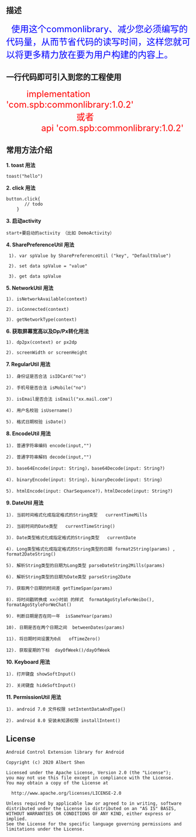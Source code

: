 ## 描述
&emsp;<font color=#0000FF
size=5>使用这个commonlibrary、减少您必须编写的代码量，从而节省代码的读写时间，这样您就可以将更多精力放在要为用户构建的内容上。</font>

## 一行代码即可引入到您的工程使用


&emsp;&emsp;&emsp;&emsp;<font color=#FF0000 size=5>implementation
'com.spb:commonlibrary:1.0.2'  
&emsp;&emsp;&emsp;&emsp;&emsp;&emsp;&emsp;&emsp;或者  
&emsp;&emsp;&emsp;&emsp;api 'com.spb:commonlibrary:1.0.2'</font>

## 常用方法介绍


**1. toast 用法**

    toast("hello")


**2. click 用法**

    button.click{
           // todo
        }


**3. 启动activity**

    start+要启动的activity （比如 DemoActivity）



**4. SharePreferenceUtil 用法**

     1). var spValue by SharePreferenceUtil ("key", "DefaultValue")

     2). set data spValue = "value"

     3). get data spValue



**5. NetworkUtil 用法**

    1). isNetworkAvailable(context)

    2). isConnected(context)

    3). getNetworkType(context)


**6.  获取屏幕宽高以及Dp/Px转化用法**

    1). dp2px(context) or px2dp

    2). screenWidth or screenHeight



**7. RegularUtil 用法**

    1). 身份证是否合法 isIDCard("no")

    2). 手机号是否合法 isMobile("no")

    3). isEmail是否合法 isEmail("xx.mail.com")

    4). 用户名校验 isUsername()

    5). 格式日期校验 isDate()

**8. EncodeUtil 用法**

    1). 普通字符串编码 encode(input,"")

    2). 普通字符串解码 decode(input,"")

    3). base64Encode(input: String)，base64Decode(input: String?)

    4). binaryEncode(input: String)，binaryDecode(input: String)

    5). htmlEncode(input: CharSequence?)，htmlDecode(input: String?)

**9. DateUtil 用法**

    1). 当前时间格式化成指定格式的String类型   currentTimeMills
           
    2). 当前时间的Date类型   currentTimeString()
     			   
    3). Date类型格式化成指定格式的String类型   currentDate

    4). Long类型格式化成指定格式的String类型的日期 format2String(params) , format2DateString() 
  
    5). 解析String类型的日期为Long类型 parseDateString2Mills(params)
  
    6). 解析String类型的日期为Date类型 parseString2Date
  
    7). 获取两个日期的时间差 getTimeSpan(params)
  
    8). 将时间戳转换成 xx小时前 的样式  formatAgoStyleForWeibo(), formatAgoStyleForWeChat()
  
    9). 判断日期是否在同一年  isSameYear(params)
    
    10). 日期是否在两个日期之间  betweenDates(params)

    11). 将日期时间设置为0点   ofTimeZero()
  
    12). 获取星期的下标  dayOfWeek()/dayOfWeek

**10. Keyboard 用法**

    1). 打开键盘 showSoftInput()

    2). 关闭键盘 hideSoftInput()

**11. PermissionUtil 用法**

    1). android 7.0 文件权限 setIntentDataAndType() 

    2). android 8.0 安装未知源权限 installIntent()






## License

```
Android Control Extension library for Android

Copyright (c) 2020 Albert Shen

Licensed under the Apache License, Version 2.0 (the "License");
you may not use this file except in compliance with the License.
You may obtain a copy of the License at

  http://www.apache.org/licenses/LICENSE-2.0

Unless required by applicable law or agreed to in writing, software
distributed under the License is distributed on an "AS IS" BASIS,
WITHOUT WARRANTIES OR CONDITIONS OF ANY KIND, either express or implied.
See the License for the specific language governing permissions and
limitations under the License.

```

